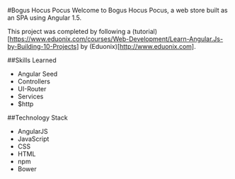 #Bogus Hocus Pocus
Welcome to Bogus Hocus Pocus, a web store built as an SPA using Angular 1.5.

This project was completed by following a (tutorial)[https://www.eduonix.com/courses/Web-Development/Learn-Angular.Js-by-Building-10-Projects] by (Eduonix)[http://www.eduonix.com].  

##Skills Learned
- Angular Seed
- Controllers
- UI-Router
- Services
- $http

##Technology Stack
- AngularJS
- JavaScript
- CSS
- HTML
- npm
- Bower
